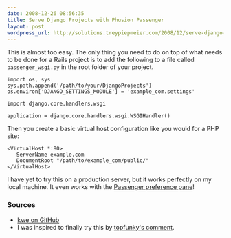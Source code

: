```yaml
---
date: 2008-12-26 08:56:35
title: Serve Django Projects with Phusion Passenger
layout: post
wordpress_url: http://solutions.treypiepmeier.com/2008/12/serve-django-projects-with-phusion-passenger/
---
```

This is almost too easy.  The only thing you need to do on top of what needs to be done for a Rails project is to add the following to a file called `passenger_wsgi.py` in the root folder of your project.

    import os, sys
    sys.path.append('/path/to/your/DjangoProjects')
    os.environ['DJANGO_SETTINGS_MODULE'] = 'example_com.settings'

    import django.core.handlers.wsgi

    application = django.core.handlers.wsgi.WSGIHandler()

Then you create a basic virtual host configuration like you would for a PHP site:

	<VirtualHost *:80>
	   ServerName example.com
	   DocumentRoot "/path/to/example_com/public/"
	</VirtualHost>

I have yet to try this on a production server, but it works perfectly on my local machine.  It even works with the [Passenger preference pane](http://webslinger.tumblr.com/post/62866959/passenger)!

### Sources

- [kwe on GitHub](http://github.com/kwe/passenger-django-wsgi-example/)
- I was inspired to finally try this by [topfunky's comment](http://webslinger.tumblr.com/post/65229983/passenger-on-dreamhost).